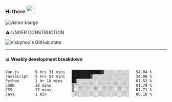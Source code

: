 ### Hi there <a href="https://www.gautamkrishnar.com/"><img src="https://media.giphy.com/media/hvRJCLFzcasrR4ia7z/giphy.gif" width="25px"></a>

![visitor badge](https://visitor-badge.glitch.me/badge?page_id=vickyhoo.vickyhoo&left_color=black&right_color=cornflowerblue)

⚠️ UNDER CONSTRUCTION

![Vickyhoo's GitHub stats](https://github-readme-stats.vercel.app/api?username=vickyhoo&theme=react&show_icons=true&count_private=true)

---

#### :bar_chart: Weekly development breakdown

<!--START_SECTION:waka-->

```text
Vue.js       9 hrs 31 mins   █████████████▓░░░░░░░░░░░   54.84 %
JavaScript   5 hrs 54 mins   ████████▓░░░░░░░░░░░░░░░░   34.00 %
Python       1 hr 18 mins    ██░░░░░░░░░░░░░░░░░░░░░░░   07.52 %
JSON         18 mins         ▒░░░░░░░░░░░░░░░░░░░░░░░░   01.79 %
CSS          17 mins         ▒░░░░░░░░░░░░░░░░░░░░░░░░   01.71 %
Java         1 min           ░░░░░░░░░░░░░░░░░░░░░░░░░   00.10 %
```

<!--END_SECTION:waka-->


<!--
**vickyhoo/vickyhoo** is a ✨ _special_ ✨ repository because its `README.md` (this file) appears on your GitHub profile.

Here are some ideas to get you started:

- 🔭 I’m currently working on ...
- 🌱 I’m currently learning ...
- 👯 I’m looking to collaborate on ...
- 🤔 I’m looking for help with ...
- 💬 Ask me about ...
- 📫 How to reach me: ...
- 😄 Pronouns: ...
- ⚡ Fun fact: ...
-->
